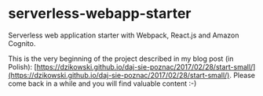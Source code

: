 # serverless-webapp-starter
Serverless web application starter with Webpack, React.js and Amazon Cognito.

This is the very beginning of the project described in my blog post (in Polish): [https://dzikowski.github.io/daj-sie-poznac/2017/02/28/start-small/](https://dzikowski.github.io/daj-sie-poznac/2017/02/28/start-small/).
Please come back in a while and you will find valuable content :-)

